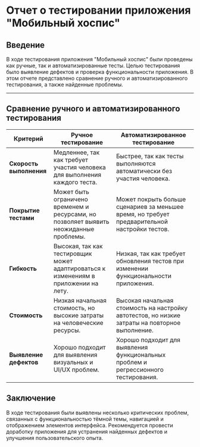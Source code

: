 # Отчет о тестировании приложения "Мобильный хоспис"

## Введение

В ходе тестирования приложения "Мобильный хоспис" были проведены как ручные, так и автоматизированные тесты. Целью тестирования было выявление дефектов и проверка функциональности приложения. В этом отчете представлено сравнение ручного и автоматизированного тестирования, а также найденные проблемы.

---

## Сравнение ручного и автоматизированного тестирования

| **Критерий**            | **Ручное тестирование**                                                                | **Автоматизированное тестирование**                                                             |
| ----------------------- | -------------------------------------------------------------------------------------- | ----------------------------------------------------------------------------------------------- |
| **Скорость выполнения** | Медленнее, так как требует участия человека для выполнения каждого теста.              | Быстрее, так как тесты выполняются автоматически без участия человека.                          |
| **Покрытие тестами**    | Может быть ограничено временем и ресурсами, но позволяет выявить неожиданные проблемы. | Может покрыть больше сценариев за меньшее время, но требует предварительной настройки тестов.   |
| **Гибкость**            | Высокая, так как тестировщик может адаптироваться к изменениям в приложении на лету.   | Низкая, так как требует обновления тестов при изменении функциональности приложения.            |
| **Стоимость**           | Низкая начальная стоимость, но высокие затраты на человеческие ресурсы.                | Высокая начальная стоимость на настройку автотестов, но низкие затраты на повторное выполнение. |
| **Выявление дефектов**  | Хорошо подходит для выявления визуальных и UI/UX проблем.                              | Хорошо подходит для выявления функциональных проблем и регрессионного тестирования.             |

## Заключение

В ходе тестирования были выявлены несколько критических проблем, связанных с функциональностью тёмной темы, навигацией и отображением элементов интерфейса. Рекомендуется провести доработку приложения для устранения найденных дефектов и улучшения пользовательского опыта.
